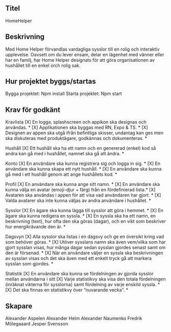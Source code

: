 ## Titel
HomeHelper

## Beskrivning
Med Home Helper förvandlas vardagliga sysslor till en rolig och interaktiv upplevelse. Oavsett om du lever ensam, delar en lägenhet med vänner eller har en familj, har Home Helper designats för att göra organisationen av hushållet till en enkel orch rolig sak.  


## Hur projektet byggs/startas
Bygga projektet: Npm install
Starta projektet: Npm start


## Krav för godkänt
Kravlista
[X] En logga, splashscreen och appikon ska designas och användas. *
[X] Applikationen ska byggas med RN, Expo & TS. *
[X] Designen av appen ska utgå ifrån befintliga skisser, undantag kan ges men ska diskuteras med produktägare, godkännas och dokumenteras. *

Hushåll
[X] Ett hushåll ska ha ett namn och en genererad (enkel) kod så andra kan gå med i hushållet, namnet ska gå att ändra. *

Konto
[X] En användare ska kunna registrera sig och logga in sig. * 
[X] En användare ska kunna skapa ett nytt hushåll. *
[X] En användare ska kunna gå med i ett hushåll genom att ange hushållets kod. *

Profil
[X] En användare ska kunna ange sitt namn. *
[X] En användare ska kunna välja en avatar (emoji-djur + färg) från en fördefinierad lista.*
[X] Avataren ska användas i appen för att visa vad användaren har gjort. * 
[X] Valda avatarer ska inte kunna väljas av andra användare i hushållet. *
 
Sysslor
[X] En ägare ska kunna lägga till sysslor att göra i hemmet. *
[X] En ägare ska kunna redigera en syssla. *
[X] En syssla ska ha ett namn, en beskrivning (text), hur ofta den ska göras (dagar), och en vikt som beskriver hur energikrävande den är. *

Dagsvyn
[X] Alla sysslor ska listas i en dagsvy och ge en översikt kring vad som behöver göras. *
[X] Utöver sysslans namn ska även vem/vilka som har gjort sysslan visas, hur många dagar sedan sysslan gjordes senast samt om den är försenad. *
[X] När en användare väljer en syssla ska beskrivningen av sysslan visas och det ska även med ett enkelt tryck gå att markera sysslan som gjordes. *

Statistik
[X] En användare ska kunna se fördelningen av gjorda sysslor mellan användarna i sitt
[X] Varje statistikvy ska visa den totala fördelningen (inräknat vikterna för sysslorna) samt fördelning av varje enskild syssla. *
[X] Det ska finnas en statistikvy över ”nuvarande vecka”. *


## Skapare
Alexander Aspelen
Alexander Helm
Alexander Naumenko
Fredrik Mölegaaard
Jesper Svensson